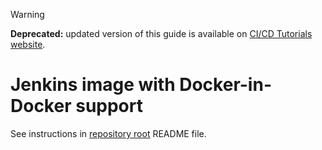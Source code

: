 > [!WARNING]
> __Deprecated:__ updated version of this guide is available on [CI/CD Tutorials website](https://cicd-tutorials.net/tutorials/jenkins/jenkins-host-docker/).

# Jenkins image with Docker-in-Docker support

See instructions in [repository root](../) README file.
